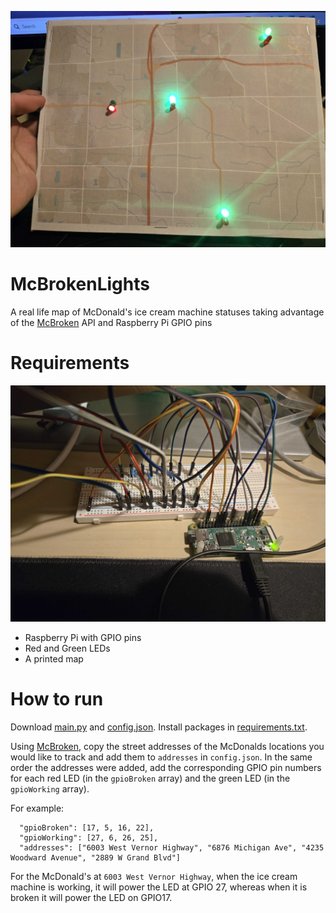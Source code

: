 ![Picture of the map](maps.jpg)
# McBrokenLights
A real life map of McDonald's ice cream machine statuses taking advantage of the [McBroken](https://mcbroken.com) API and Raspberry Pi GPIO pins
# Requirements
![Picture of Raspberry Pi and Breadboard](board.jpg)
* Raspberry Pi with GPIO pins
* Red and Green LEDs
* A printed map
# How to run
Download [main.py](main.py) and [config.json](config.json). Install packages in [requirements.txt](requirements.txt).

Using [McBroken](https://mcbroken.com), copy the street addresses of the McDonalds locations you would like to track and add them to `addresses` in `config.json`. In the same order the addresses were added, add the corresponding GPIO pin numbers for each red LED (in the `gpioBroken` array) and the green LED (in the `gpioWorking` array).

For example:
```
  "gpioBroken": [17, 5, 16, 22],
  "gpioWorking": [27, 6, 26, 25],
  "addresses": ["6003 West Vernor Highway", "6876 Michigan Ave", "4235 Woodward Avenue", "2889 W Grand Blvd"]
```

For the McDonald's at `6003 West Vernor Highway`, when the ice cream machine is working, it will power the LED at GPIO 27, whereas when it is broken it will power the LED on GPIO17.